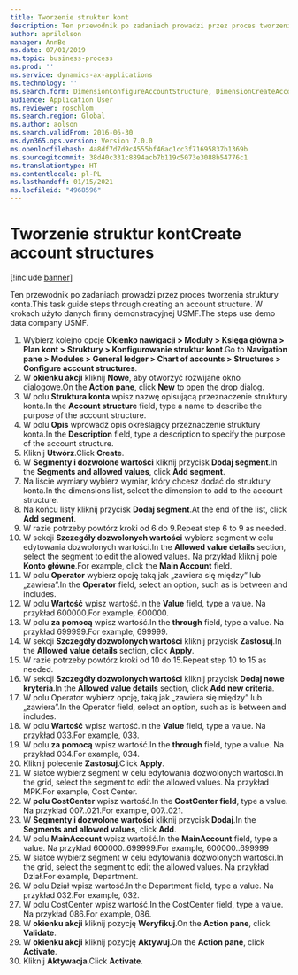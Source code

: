 ```yaml
---
title: Tworzenie struktur kont
description: Ten przewodnik po zadaniach prowadzi przez proces tworzenia struktury konta.
author: aprilolson
manager: AnnBe
ms.date: 07/01/2019
ms.topic: business-process
ms.prod: ''
ms.service: dynamics-ax-applications
ms.technology: ''
ms.search.form: DimensionConfigureAccountStructure, DimensionCreateAccountStructure, DimensionHierarchyAddLevel, DimensionHierarchyConstraintActivate
audience: Application User
ms.reviewer: roschlom
ms.search.region: Global
ms.author: aolson
ms.search.validFrom: 2016-06-30
ms.dyn365.ops.version: Version 7.0.0
ms.openlocfilehash: 4a8df7d7d9c4555bf46ac1cc3f71695837b1369b
ms.sourcegitcommit: 38d40c331c8894acb7b119c5073e3088b54776c1
ms.translationtype: HT
ms.contentlocale: pl-PL
ms.lasthandoff: 01/15/2021
ms.locfileid: "4968596"
---
```

# <a name="create-account-structures"></a><span data-ttu-id="05a90-103">Tworzenie struktur kont</span><span class="sxs-lookup"><span data-stu-id="05a90-103">Create account structures</span></span>

[!include [banner](../../includes/banner.md)]

<span data-ttu-id="05a90-104">Ten przewodnik po zadaniach prowadzi przez proces tworzenia struktury konta.</span><span class="sxs-lookup"><span data-stu-id="05a90-104">This task guide steps through creating an account structure.</span></span> <span data-ttu-id="05a90-105">W krokach użyto danych firmy demonstracyjnej USMF.</span><span class="sxs-lookup"><span data-stu-id="05a90-105">The steps use demo data company USMF.</span></span>

1. <span data-ttu-id="05a90-106">Wybierz kolejno opcje **Okienko nawigacji > Moduły > Księga główna > Plan kont > Struktury > Konfigurowanie struktur kont**.</span><span class="sxs-lookup"><span data-stu-id="05a90-106">Go to **Navigation pane > Modules > General ledger > Chart of accounts > Structures > Configure account structures**.</span></span>
2. <span data-ttu-id="05a90-107">W **okienku akcji** kliknij **Nowe**, aby otworzyć rozwijane okno dialogowe.</span><span class="sxs-lookup"><span data-stu-id="05a90-107">On the **Action pane**, click **New** to open the drop dialog.</span></span>
3. <span data-ttu-id="05a90-108">W polu **Struktura konta** wpisz nazwę opisującą przeznaczenie struktury konta.</span><span class="sxs-lookup"><span data-stu-id="05a90-108">In the **Account structure** field, type a name to describe the purpose of the account structure.</span></span>
4. <span data-ttu-id="05a90-109">W polu **Opis** wprowadź opis określający przeznaczenie struktury konta.</span><span class="sxs-lookup"><span data-stu-id="05a90-109">In the **Description** field, type a description to specify the purpose of the account structure.</span></span>
5. <span data-ttu-id="05a90-110">Kliknij **Utwórz**.</span><span class="sxs-lookup"><span data-stu-id="05a90-110">Click **Create**.</span></span>
6. <span data-ttu-id="05a90-111">W **Segmenty i dozwolone wartości** kliknij przycisk **Dodaj segment**.</span><span class="sxs-lookup"><span data-stu-id="05a90-111">In the **Segments and allowed values**, click **Add segment**.</span></span>
7. <span data-ttu-id="05a90-112">Na liście wymiary wybierz wymiar, który chcesz dodać do struktury konta.</span><span class="sxs-lookup"><span data-stu-id="05a90-112">In the dimensions list, select the dimension to add to the account structure.</span></span>
8. <span data-ttu-id="05a90-113">Na końcu listy kliknij przycisk **Dodaj segment**.</span><span class="sxs-lookup"><span data-stu-id="05a90-113">At the end of the list, click **Add segment**.</span></span>
9. <span data-ttu-id="05a90-114">W razie potrzeby powtórz kroki od 6 do 9.</span><span class="sxs-lookup"><span data-stu-id="05a90-114">Repeat step 6 to 9 as needed.</span></span>
10. <span data-ttu-id="05a90-115">W sekcji **Szczegóły dozwolonych wartości** wybierz segment w celu edytowania dozwolonych wartości.</span><span class="sxs-lookup"><span data-stu-id="05a90-115">In the **Allowed value details** section, select the segment to edit the allowed values.</span></span>
    <span data-ttu-id="05a90-116">Na przykład kliknij pole **Konto główne**.</span><span class="sxs-lookup"><span data-stu-id="05a90-116">For example, click the **Main Account** field.</span></span>  
11. <span data-ttu-id="05a90-117">W polu **Operator** wybierz opcję taką jak „zawiera się między” lub „zawiera”.</span><span class="sxs-lookup"><span data-stu-id="05a90-117">In the **Operator** field, select an option, such as is between and includes.</span></span>
12. <span data-ttu-id="05a90-118">W polu **Wartość** wpisz wartość.</span><span class="sxs-lookup"><span data-stu-id="05a90-118">In the **Value** field, type a value.</span></span> <span data-ttu-id="05a90-119">Na przykład 600000.</span><span class="sxs-lookup"><span data-stu-id="05a90-119">For example, 600000.</span></span>  
13. <span data-ttu-id="05a90-120">W polu **za pomocą** wpisz wartość.</span><span class="sxs-lookup"><span data-stu-id="05a90-120">In the **through** field, type a value.</span></span> <span data-ttu-id="05a90-121">Na przykład 699999.</span><span class="sxs-lookup"><span data-stu-id="05a90-121">For example, 699999.</span></span>  
14. <span data-ttu-id="05a90-122">W sekcji **Szczegóły dozwolonych wartości** kliknij przycisk **Zastosuj**.</span><span class="sxs-lookup"><span data-stu-id="05a90-122">In the **Allowed value details** section, click **Apply**.</span></span>
15. <span data-ttu-id="05a90-123">W razie potrzeby powtórz kroki od 10 do 15.</span><span class="sxs-lookup"><span data-stu-id="05a90-123">Repeat step 10 to 15 as needed.</span></span>  
16. <span data-ttu-id="05a90-124">W sekcji **Szczegóły dozwolonych wartości** kliknij przycisk **Dodaj nowe kryteria**.</span><span class="sxs-lookup"><span data-stu-id="05a90-124">In the **Allowed value details** section, click **Add new criteria**.</span></span>
17. <span data-ttu-id="05a90-125">W polu Operator wybierz opcję, taką jak „zawiera się między” lub „zawiera”.</span><span class="sxs-lookup"><span data-stu-id="05a90-125">In the Operator field, select an option, such as is between and includes.</span></span>
18. <span data-ttu-id="05a90-126">W polu **Wartość** wpisz wartość.</span><span class="sxs-lookup"><span data-stu-id="05a90-126">In the **Value** field, type a value.</span></span> <span data-ttu-id="05a90-127">Na przykład 033.</span><span class="sxs-lookup"><span data-stu-id="05a90-127">For example, 033.</span></span>  
19. <span data-ttu-id="05a90-128">W polu **za pomocą** wpisz wartość.</span><span class="sxs-lookup"><span data-stu-id="05a90-128">In the **through** field, type a value.</span></span> <span data-ttu-id="05a90-129">Na przykład 034.</span><span class="sxs-lookup"><span data-stu-id="05a90-129">For example, 034.</span></span>  
20. <span data-ttu-id="05a90-130">Kliknij polecenie **Zastosuj**.</span><span class="sxs-lookup"><span data-stu-id="05a90-130">Click **Apply**.</span></span>
21. <span data-ttu-id="05a90-131">W siatce wybierz segment w celu edytowania dozwolonych wartości.</span><span class="sxs-lookup"><span data-stu-id="05a90-131">In the grid, select the segment to edit the allowed values.</span></span> <span data-ttu-id="05a90-132">Na przykład MPK.</span><span class="sxs-lookup"><span data-stu-id="05a90-132">For example, Cost Center.</span></span>  
22. <span data-ttu-id="05a90-133">W **polu CostCenter** wpisz wartość.</span><span class="sxs-lookup"><span data-stu-id="05a90-133">In the **CostCenter field**, type a value.</span></span> <span data-ttu-id="05a90-134">Na przykład 007..021.</span><span class="sxs-lookup"><span data-stu-id="05a90-134">For example, 007..021.</span></span>  
23. <span data-ttu-id="05a90-135">W **Segmenty i dozwolone wartości** kliknij przycisk **Dodaj**.</span><span class="sxs-lookup"><span data-stu-id="05a90-135">In the **Segments and allowed values**, click **Add**.</span></span>
24. <span data-ttu-id="05a90-136">W polu **MainAccount** wpisz wartość.</span><span class="sxs-lookup"><span data-stu-id="05a90-136">In the **MainAccount** field, type a value.</span></span> <span data-ttu-id="05a90-137">Na przykład 600000..699999.</span><span class="sxs-lookup"><span data-stu-id="05a90-137">For example, 600000..699999</span></span>  
25. <span data-ttu-id="05a90-138">W siatce wybierz segment w celu edytowania dozwolonych wartości.</span><span class="sxs-lookup"><span data-stu-id="05a90-138">In the grid, select the segment to edit the allowed values.</span></span> <span data-ttu-id="05a90-139">Na przykład Dział.</span><span class="sxs-lookup"><span data-stu-id="05a90-139">For example, Department.</span></span>  
26. <span data-ttu-id="05a90-140">W polu Dział wpisz wartość.</span><span class="sxs-lookup"><span data-stu-id="05a90-140">In the Department field, type a value.</span></span> <span data-ttu-id="05a90-141">Na przykład 032.</span><span class="sxs-lookup"><span data-stu-id="05a90-141">For example, 032.</span></span>  
27. <span data-ttu-id="05a90-142">W polu CostCenter wpisz wartość.</span><span class="sxs-lookup"><span data-stu-id="05a90-142">In the CostCenter field, type a value.</span></span> <span data-ttu-id="05a90-143">Na przykład 086.</span><span class="sxs-lookup"><span data-stu-id="05a90-143">For example, 086.</span></span>  
28. <span data-ttu-id="05a90-144">W **okienku akcji** kliknij pozycję **Weryfikuj**.</span><span class="sxs-lookup"><span data-stu-id="05a90-144">On the **Action pane**, click **Validate**.</span></span>
29. <span data-ttu-id="05a90-145">W **okienku akcji** kliknij pozycję **Aktywuj**.</span><span class="sxs-lookup"><span data-stu-id="05a90-145">On the **Action pane**, click **Activate**.</span></span>
30. <span data-ttu-id="05a90-146">Kliknij **Aktywacja**.</span><span class="sxs-lookup"><span data-stu-id="05a90-146">Click **Activate**.</span></span>

